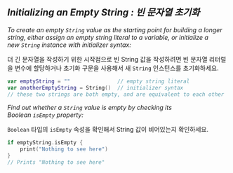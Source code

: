 ## *Initializing an Empty String : 빈 문자열 초기화*

*To create an empty `String` value as the starting point for building a longer string, either assign an empty string literal to a variable, or initialize a new `String` instance with initializer syntax:*

더 긴 문자열을 작성하기 위한 시작점으로 빈 String 값을 작성하려면 빈 문자열 리터럴을 변수에 할당하거나 초기화 구문을 사용해서 새 `String` 인스턴스를 초기화하세요.

```swift
var emptyString = ""               // empty string literal
var anotherEmptyString = String()  // initializer syntax
// these two strings are both empty, and are equivalent to each other
```

*Find out whether a `String` value is empty by checking its Boolean `isEmpty` property:*

`Boolean` 타입의 `isEmpty` 속성을 확인해서 String 값이 비어있는지 확인하세요.

```swift
if emptyString.isEmpty {
    print("Nothing to see here")
}
// Prints "Nothing to see here"
```


